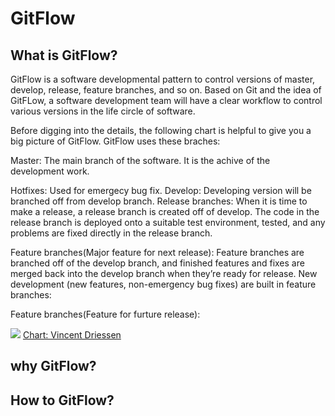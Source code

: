 
# GitFlow

## What is GitFlow?
GitFlow is a software developmental pattern to control versions of master, develop, release, feature branches, and so on. Based on Git and the idea of GitFLow, a software development team will have a clear workflow to control various versions in the life circle of software.

Before digging into the details, the following chart is helpful to give you a big picture of GitFlow. GitFlow uses these braches:

Master: The main branch of the software. It is the achive of the development work.

Hotfixes: Used for emergecy bug fix.
Develop: Developing version will be branched off from develop branch.
Release branches: When it is time to make a release, a release branch is created off of develop. The code in the release branch is deployed onto a suitable test environment, tested, and any problems are fixed directly in the release branch. 





Feature branches(Major feature for next release): Feature branches are branched off of the develop branch, and finished features and fixes are merged back into the develop branch when they’re ready for release. New development (new features, non-emergency bug fixes) are built in feature branches:

Feature branches(Feature for furture release):


![](https://nvie.com/img/git-model@2x.png)
[Chart: Vincent Driessen](https://nvie.com/posts/a-successful-git-branching-model/)

## why GitFlow?

## How to GitFlow?
